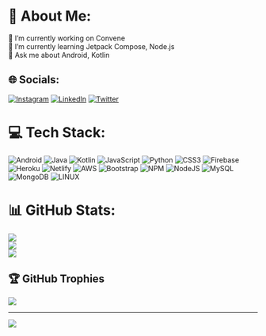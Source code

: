 # 💫 About Me:
🔭 I’m currently working on Convene<br>🌱 I’m currently learning Jetpack Compose, Node.js<br>💬 Ask me about Android, Kotlin


## 🌐 Socials:
[![Instagram](https://img.shields.io/badge/Instagram-%23E4405F.svg?logo=Instagram&logoColor=white)](https://instagram.com/oyy_anirudh) [![LinkedIn](https://img.shields.io/badge/LinkedIn-%230077B5.svg?logo=linkedin&logoColor=white)](https://linkedin.com/in/smitcoderx) [![Twitter](https://img.shields.io/badge/Twitter-%231DA1F2.svg?logo=Twitter&logoColor=white)](https://twitter.com/anirudh16june) 

# 💻 Tech Stack:
![Android](https://img.shields.io/badge/android-%669933.svg?style=for-the-badge&logo=android&logoColor=white) ![Java](https://img.shields.io/badge/java-%23ED8B00.svg?style=for-the-badge&logo=java&logoColor=white) ![Kotlin](https://img.shields.io/badge/kotlin-%230095D5.svg?style=for-the-badge&logo=kotlin&logoColor=white) ![JavaScript](https://img.shields.io/badge/javascript-%23323330.svg?style=for-the-badge&logo=javascript&logoColor=%23F7DF1E) ![Python](https://img.shields.io/badge/python-3670A0?style=for-the-badge&logo=python&logoColor=ffdd54) ![CSS3](https://img.shields.io/badge/css3-%231572B6.svg?style=for-the-badge&logo=css3&logoColor=white) ![Firebase](https://img.shields.io/badge/firebase-%23039BE5.svg?style=for-the-badge&logo=firebase) ![Heroku](https://img.shields.io/badge/heroku-%23430098.svg?style=for-the-badge&logo=heroku&logoColor=white) ![Netlify](https://img.shields.io/badge/netlify-%23000000.svg?style=for-the-badge&logo=netlify&logoColor=#00C7B7) ![AWS](https://img.shields.io/badge/AWS-%23FF9900.svg?style=for-the-badge&logo=amazon-aws&logoColor=white) ![Bootstrap](https://img.shields.io/badge/bootstrap-%23563D7C.svg?style=for-the-badge&logo=bootstrap&logoColor=white) ![NPM](https://img.shields.io/badge/NPM-%23000000.svg?style=for-the-badge&logo=npm&logoColor=white) ![NodeJS](https://img.shields.io/badge/node.js-6DA55F?style=for-the-badge&logo=node.js&logoColor=white) ![MySQL](https://img.shields.io/badge/mysql-%2300f.svg?style=for-the-badge&logo=mysql&logoColor=white) ![MongoDB](https://img.shields.io/badge/MongoDB-%234ea94b.svg?style=for-the-badge&logo=mongodb&logoColor=white) ![LINUX](https://img.shields.io/badge/Linux-FCC624?style=for-the-badge&logo=linux&logoColor=black)
# 📊 GitHub Stats:
![](https://github-readme-stats.vercel.app/api?username=SmitCoderX&theme=radical&hide_border=false&include_all_commits=true&count_private=true)<br/>
![](https://github-readme-streak-stats.herokuapp.com/?user=SmitCoderX&theme=radical&hide_border=false)<br/>
![](https://github-readme-stats.vercel.app/api/top-langs/?username=SmitCoderX&theme=radical&hide_border=false&include_all_commits=true&count_private=true&layout=compact)

## 🏆 GitHub Trophies
![](https://github-profile-trophy.vercel.app/?username=SmitCoderX&theme=radical&no-frame=false&no-bg=true&margin-w=4)

---
[![](https://visitcount.itsvg.in/api?id=SmitCoderX&icon=0&color=12)](https://visitcount.itsvg.in)

<!-- Proudly created with GPRM ( https://gprm.itsvg.in ) -->
